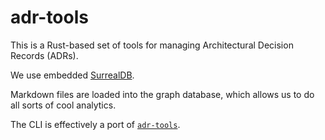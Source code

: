 # adr-tools

This is a Rust-based set of tools for managing Architectural Decision Records
(ADRs).

We use embedded [SurrealDB](https://surrealdb.com/).

Markdown files are loaded into the graph database, which allows us to do all
sorts of cool analytics.

The CLI is effectively a port of
[`adr-tools`](https://github.com/npryce/adr-tools).
